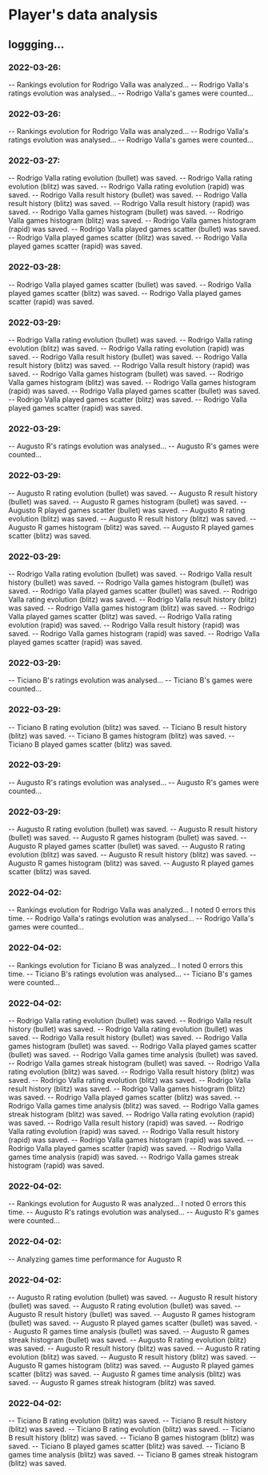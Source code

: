 # Player's data analysis

## loggging...

### 2022-03-26:
-- Rankings evolution for Rodrigo Valla was analyzed...
-- Rodrigo Valla's ratings evolution was analysed...
-- Rodrigo Valla's games were counted...


### 2022-03-26:
-- Rankings evolution for Rodrigo Valla was analyzed...
-- Rodrigo Valla's ratings evolution was analysed...
-- Rodrigo Valla's games were counted...

### 2022-03-27:
-- Rodrigo Valla rating evolution (bullet) was saved.
-- Rodrigo Valla rating evolution (blitz) was saved.
-- Rodrigo Valla rating evolution (rapid) was saved.
-- Rodrigo Valla result history (bullet) was saved.
-- Rodrigo Valla result history (blitz) was saved.
-- Rodrigo Valla result history (rapid) was saved.
-- Rodrigo Valla games histogram (bullet) was saved.
-- Rodrigo Valla games histogram (blitz) was saved.
-- Rodrigo Valla games histogram (rapid) was saved.
-- Rodrigo Valla played games scatter (bullet) was saved.
-- Rodrigo Valla played games scatter (blitz) was saved.
-- Rodrigo Valla played games scatter (rapid) was saved.

### 2022-03-28:
-- Rodrigo Valla played games scatter (bullet) was saved.
-- Rodrigo Valla played games scatter (blitz) was saved.
-- Rodrigo Valla played games scatter (rapid) was saved.

### 2022-03-29:
-- Rodrigo Valla rating evolution (bullet) was saved.
-- Rodrigo Valla rating evolution (blitz) was saved.
-- Rodrigo Valla rating evolution (rapid) was saved.
-- Rodrigo Valla result history (bullet) was saved.
-- Rodrigo Valla result history (blitz) was saved.
-- Rodrigo Valla result history (rapid) was saved.
-- Rodrigo Valla games histogram (bullet) was saved.
-- Rodrigo Valla games histogram (blitz) was saved.
-- Rodrigo Valla games histogram (rapid) was saved.
-- Rodrigo Valla played games scatter (bullet) was saved.
-- Rodrigo Valla played games scatter (blitz) was saved.
-- Rodrigo Valla played games scatter (rapid) was saved.

### 2022-03-29:
-- Augusto R's ratings evolution was analysed...
-- Augusto R's games were counted...

### 2022-03-29:
-- Augusto R rating evolution (bullet) was saved.
-- Augusto R result history (bullet) was saved.
-- Augusto R games histogram (bullet) was saved.
-- Augusto R played games scatter (bullet) was saved.
-- Augusto R rating evolution (blitz) was saved.
-- Augusto R result history (blitz) was saved.
-- Augusto R games histogram (blitz) was saved.
-- Augusto R played games scatter (blitz) was saved.

### 2022-03-29:
-- Rodrigo Valla rating evolution (bullet) was saved.
-- Rodrigo Valla result history (bullet) was saved.
-- Rodrigo Valla games histogram (bullet) was saved.
-- Rodrigo Valla played games scatter (bullet) was saved.
-- Rodrigo Valla rating evolution (blitz) was saved.
-- Rodrigo Valla result history (blitz) was saved.
-- Rodrigo Valla games histogram (blitz) was saved.
-- Rodrigo Valla played games scatter (blitz) was saved.
-- Rodrigo Valla rating evolution (rapid) was saved.
-- Rodrigo Valla result history (rapid) was saved.
-- Rodrigo Valla games histogram (rapid) was saved.
-- Rodrigo Valla played games scatter (rapid) was saved.

### 2022-03-29:
-- Ticiano B's ratings evolution was analysed...
-- Ticiano B's games were counted...

### 2022-03-29:
-- Ticiano B rating evolution (blitz) was saved.
-- Ticiano B result history (blitz) was saved.
-- Ticiano B games histogram (blitz) was saved.
-- Ticiano B played games scatter (blitz) was saved.

### 2022-03-29:
-- Augusto R's ratings evolution was analysed...
-- Augusto R's games were counted...

### 2022-03-29:
-- Augusto R rating evolution (bullet) was saved.
-- Augusto R result history (bullet) was saved.
-- Augusto R games histogram (bullet) was saved.
-- Augusto R played games scatter (bullet) was saved.
-- Augusto R rating evolution (blitz) was saved.
-- Augusto R result history (blitz) was saved.
-- Augusto R games histogram (blitz) was saved.
-- Augusto R played games scatter (blitz) was saved.

### 2022-04-02:
-- Rankings evolution for Rodrigo Valla was analyzed...
   I noted 0 errors this time.
-- Rodrigo Valla's ratings evolution was analysed...
-- Rodrigo Valla's games were counted...

### 2022-04-02:
-- Rankings evolution for Ticiano B was analyzed...
   I noted 0 errors this time.
-- Ticiano B's ratings evolution was analysed...
-- Ticiano B's games were counted...

### 2022-04-02:
-- Rodrigo Valla rating evolution (bullet) was saved.
-- Rodrigo Valla result history (bullet) was saved.
-- Rodrigo Valla rating evolution (bullet) was saved.
-- Rodrigo Valla result history (bullet) was saved.
-- Rodrigo Valla games histogram (bullet) was saved.
-- Rodrigo Valla played games scatter (bullet) was saved.
-- Rodrigo Valla games time analysis (bullet) was saved.
-- Rodrigo Valla games streak histogram (bullet) was saved.
-- Rodrigo Valla rating evolution (blitz) was saved.
-- Rodrigo Valla result history (blitz) was saved.
-- Rodrigo Valla rating evolution (blitz) was saved.
-- Rodrigo Valla result history (blitz) was saved.
-- Rodrigo Valla games histogram (blitz) was saved.
-- Rodrigo Valla played games scatter (blitz) was saved.
-- Rodrigo Valla games time analysis (blitz) was saved.
-- Rodrigo Valla games streak histogram (blitz) was saved.
-- Rodrigo Valla rating evolution (rapid) was saved.
-- Rodrigo Valla result history (rapid) was saved.
-- Rodrigo Valla rating evolution (rapid) was saved.
-- Rodrigo Valla result history (rapid) was saved.
-- Rodrigo Valla games histogram (rapid) was saved.
-- Rodrigo Valla played games scatter (rapid) was saved.
-- Rodrigo Valla games time analysis (rapid) was saved.
-- Rodrigo Valla games streak histogram (rapid) was saved.

### 2022-04-02:
-- Rankings evolution for Augusto R was analyzed...
   I noted 0 errors this time.
-- Augusto R's ratings evolution was analysed...
-- Augusto R's games were counted...

### 2022-04-02:
-- Analyzing games time performance for Augusto R

### 2022-04-02:
-- Augusto R rating evolution (bullet) was saved.
-- Augusto R result history (bullet) was saved.
-- Augusto R rating evolution (bullet) was saved.
-- Augusto R result history (bullet) was saved.
-- Augusto R games histogram (bullet) was saved.
-- Augusto R played games scatter (bullet) was saved.
-- Augusto R games time analysis (bullet) was saved.
-- Augusto R games streak histogram (bullet) was saved.
-- Augusto R rating evolution (blitz) was saved.
-- Augusto R result history (blitz) was saved.
-- Augusto R rating evolution (blitz) was saved.
-- Augusto R result history (blitz) was saved.
-- Augusto R games histogram (blitz) was saved.
-- Augusto R played games scatter (blitz) was saved.
-- Augusto R games time analysis (blitz) was saved.
-- Augusto R games streak histogram (blitz) was saved.

### 2022-04-02:
-- Ticiano B rating evolution (blitz) was saved.
-- Ticiano B result history (blitz) was saved.
-- Ticiano B rating evolution (blitz) was saved.
-- Ticiano B result history (blitz) was saved.
-- Ticiano B games histogram (blitz) was saved.
-- Ticiano B played games scatter (blitz) was saved.
-- Ticiano B games time analysis (blitz) was saved.
-- Ticiano B games streak histogram (blitz) was saved.
